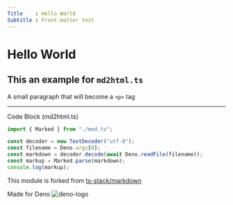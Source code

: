 ```yaml
---
Title    : Hello World
Subtitle : Front-matter test
---
```

# Hello World

## This an example for `md2html.ts`

A small paragraph that will become a `<p>` tag

---

Code Block (md2html.ts)

```typescript
import { Marked } from "./mod.ts";

const decoder = new TextDecoder("utf-8");
const filename = Deno.args[0];
const markdown = decoder.decode(await Deno.readFile(filename));
const markup = Marked.parse(markdown);
console.log(markup);
```

This module is forked from [ts-stack/markdown](https://github.com/ts-stack/markdown/tree/bb47aa8e625e89e6aa84f49a98536a3089dee831)

Made for Deno
![deno-logo](https://deno.land/logo.svg)
